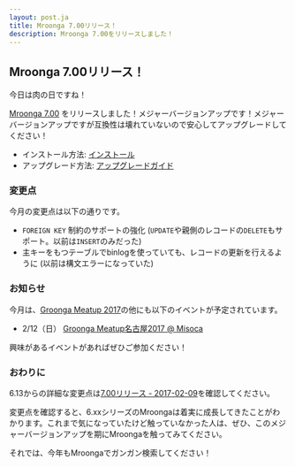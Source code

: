 ```yaml
---
layout: post.ja
title: Mroonga 7.00リリース！
description: Mroonga 7.00をリリースしました！
---
```


## Mroonga 7.00リリース！

今日は肉の日ですね！

[Mroonga 7.00](/ja/docs/news.html#release-7-00) をリリースしました！メジャーバージョンアップです！メジャーバージョンアップですが互換性は壊れていないので安心してアップグレードしてください！

  * インストール方法: [インストール](/ja/docs/install.html)
  * アップグレード方法: [アップグレードガイド](/ja/docs/upgrade.html)

### 変更点

今月の変更点は以下の通りです。

  * `FOREIGN KEY` 制約のサポートの強化 (`UPDATE`や親側のレコードの`DELETE`もサポート。以前は`INSERT`のみだった)
  * 主キーをもつテーブルでbinlogを使っていても、レコードの更新を行えるように (以前は構文エラーになっていた)

### お知らせ

今月は、[Groonga Meatup 2017](https://groonga.doorkeeper.jp/events/55616)の他にも以下のイベントが予定されています。

  * 2/12（日） [Groonga Meatup名古屋2017 @ Misoca](https://misoca.doorkeeper.jp/events/56673)

興味があるイベントがあればぜひご参加ください！

### おわりに

6.13からの詳細な変更点は[7.00リリース - 2017-02-09](/ja/docs/news.html#release-7-00)を確認してください。

変更点を確認すると、6.xxシリーズのMroongaは着実に成長してきたことがわかります。これまで気になっていたけど触っていなかった人は、ぜひ、このメジャーバージョンアップを期にMroongaを触ってみてください。

それでは、今年もMroongaでガンガン検索してください！
